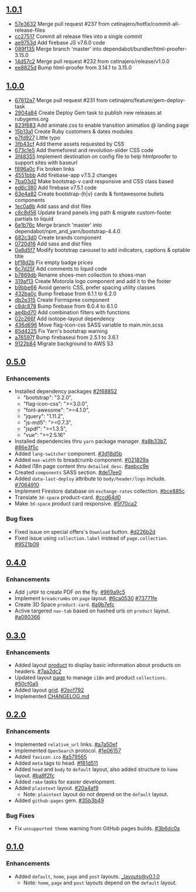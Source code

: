 ## [1.0.1](https://www.github.com/cetinajero/jekyll-theme-marketing/releases/tag/v1.0.1)

- [57e3632](https://www.github.com/cetinajero/jekyll-theme-marketing/commit/57e3632) Merge pull request #237 from cetinajero/hotfix/commit-all-release-files
- [cc27517](https://www.github.com/cetinajero/jekyll-theme-marketing/commit/cc27517) Commit all release files into a single commit
- [ae9753d](https://www.github.com/cetinajero/jekyll-theme-marketing/commit/ae9753d) Add firebase JS v7.6.0 code
- [089f135](https://www.github.com/cetinajero/jekyll-theme-marketing/commit/089f135) Merge branch 'master' into dependabot/bundler/html-proofer-3.15.0
- [14d57c2](https://www.github.com/cetinajero/jekyll-theme-marketing/commit/14d57c2) Merge pull request #232 from cetinajero/release/v1.0.0
- [ee8825d](https://www.github.com/cetinajero/jekyll-theme-marketing/commit/ee8825d) Bump html-proofer from 3.14.1 to 3.15.0

## [1.0.0](https://www.github.com/cetinajero/jekyll-theme-marketing/releases/tag/v1.0.0)

- [67612a7](https://www.github.com/cetinajero/jekyll-theme-marketing/commit/67612a7) Merge pull request #231 from cetinajero/feature/gem-deploy-task
- [2904a84](https://www.github.com/cetinajero/jekyll-theme-marketing/commit/2904a84) Create Deploy Gem task to publish new releases at rubygems.org
- [823f883](https://www.github.com/cetinajero/jekyll-theme-marketing/commit/823f883) Add animate.css to enable transition animatios @ landing page
- [15b13a1](https://www.github.com/cetinajero/jekyll-theme-marketing/commit/15b13a1) Create Ruby customers & dates modules
- [e7fd927](https://www.github.com/cetinajero/jekyll-theme-marketing/commit/e7fd927) Little typo
- [3fb43cf](https://www.github.com/cetinajero/jekyll-theme-marketing/commit/3fb43cf) Add theme assets requested by CSS
- [673c1e5](https://www.github.com/cetinajero/jekyll-theme-marketing/commit/673c1e5) Add themeforest and revolution-slider CSS code
- [3f48355](https://www.github.com/cetinajero/jekyll-theme-marketing/commit/3f48355) Implement destination on config file to help htmlproofer to support sites with baseurl
- [f896a0c](https://www.github.com/cetinajero/jekyll-theme-marketing/commit/f896a0c) Fix broken links
- [4551bbb](https://www.github.com/cetinajero/jekyll-theme-marketing/commit/4551bbb) Add firebase-app v7.5.2 changes
- [7ba03d2](https://www.github.com/cetinajero/jekyll-theme-marketing/commit/7ba03d2) Make bootstrap-v card responsive and CSS class based
- [ed6c380](https://www.github.com/cetinajero/jekyll-theme-marketing/commit/ed6c380) Add firebase v7.5.1 code
- [63e4a82](https://www.github.com/cetinajero/jekyll-theme-marketing/commit/63e4a82) Create bootstrap-(h|v) cards & fontawesome bullets components
- [1ec0a8b](https://www.github.com/cetinajero/jekyll-theme-marketing/commit/1ec0a8b) Add sass and dist files
- [c8c8d56](https://www.github.com/cetinajero/jekyll-theme-marketing/commit/c8c8d56) Update brand panels img path & migrate custom-footer partials to liquid
- [6e1b76c](https://www.github.com/cetinajero/jekyll-theme-marketing/commit/6e1b76c) Merge branch 'master' into dependabot/npm_and_yarn/bootstrap-4.4.0
- [682c3d0](https://www.github.com/cetinajero/jekyll-theme-marketing/commit/682c3d0) Create brands component
- [0720d16](https://www.github.com/cetinajero/jekyll-theme-marketing/commit/0720d16) Add sass and dist files
- [0a8d5f7](https://www.github.com/cetinajero/jekyll-theme-marketing/commit/0a8d5f7) Modify bootstrap carousel to add indicators, captions & optable title
- [bf18d2b](https://www.github.com/cetinajero/jekyll-theme-marketing/commit/bf18d2b) Fix empty badge prices
- [6c7d25f](https://www.github.com/cetinajero/jekyll-theme-marketing/commit/6c7d25f) Add comments to liquid code
- [b7869db](https://www.github.com/cetinajero/jekyll-theme-marketing/commit/b7869db) Rename shoes-men collection to shoes-man
- [319af13](https://www.github.com/cetinajero/jekyll-theme-marketing/commit/319af13) Create Motorola logo component and add it to the footer
- [b9bbe66](https://www.github.com/cetinajero/jekyll-theme-marketing/commit/b9bbe66) Avoid generic CSS, prefer spacing utility classes
- [432ba0c](https://www.github.com/cetinajero/jekyll-theme-marketing/commit/432ba0c) Bump firebase from 6.1.1 to 6.2.0
- [db2e315](https://www.github.com/cetinajero/jekyll-theme-marketing/commit/db2e315) Create Formspree component
- [c8dc878](https://www.github.com/cetinajero/jekyll-theme-marketing/commit/c8dc878) Bump firebase from 6.0.4 to 6.1.0
- [ae4bd70](https://www.github.com/cetinajero/jekyll-theme-marketing/commit/ae4bd70) Add combination filters with functions
- [02c266f](https://www.github.com/cetinajero/jekyll-theme-marketing/commit/02c266f) Add isotope-layout dependency
- [436d696](https://www.github.com/cetinajero/jekyll-theme-marketing/commit/436d696) Move flag-icon-css SASS variable to main.min.scss
- [85d4225](https://www.github.com/cetinajero/jekyll-theme-marketing/commit/85d4225) Fix Yarn's bootstrap warning
- [a76597f](https://www.github.com/cetinajero/jekyll-theme-marketing/commit/a76597f) Bump firebaseui from 2.5.1 to 3.6.1
- [9122b84](https://www.github.com/cetinajero/jekyll-theme-marketing/commit/9122b84) Migrate background to AWS S3

## [0.5.0](https://github.com/cetinajero/jekyll-theme-marketing/releases/tag/v0.5.0)

### Enhancements
* Installed dependency packages [#2f68852](https://github.com/cetinajero/jekyll-theme-marketing/commit/2f688525224b06e075954667490e27e5a914c9bb)
  * "bootstrap": "3.2.0",
  * "flag-icon-css": ">=3.0.0",
  * "font-awesome": ">=4.1.0",
  * "jquery": "1.11.2",
  * "js-md5": ">=0.7.3",
  * "jspdf": ">=1.3.5",
  * "vue": ">=2.5.16"
* Installed dependencies thru `yarn` package manager. [#a8b33b7](https://github.com/cetinajero/jekyll-theme-marketing/commit/a8b33b753b750e7551a444c970b6ef2ecb4c9bc7), [#86e3f5c](https://github.com/cetinajero/jekyll-theme-marketing/commit/86e3f5c0ecf0cea60fd7387695d901f5e11fed54)
* Added `lang-switcher` component. [#3d18d5b](https://github.com/cetinajero/jekyll-theme-marketing/commit/3d18d5bf99deee3a3a56a2c40b85c6ce86390beb)
* Added `max-width` to breadcrumb component. [#021829a](https://github.com/cetinajero/jekyll-theme-marketing/commit/021829a231ff43883b02d92c3cc81060c1ef5702)
* Added i18n page content thru `detailed_desc`. [#aebcc9e](https://github.com/cetinajero/jekyll-theme-marketing/commit/aebcc9e41526e733e04b0109c916824047349158)
* Created `components` SASS section. [#de17ee0](https://github.com/cetinajero/jekyll-theme-marketing/commit/de17ee0cb6ce75a650d4edb944d9aa6f9b3eec07)
* Added `data-last-deploy` attribute to `body/header/logo` include. [#7064910](https://github.com/cetinajero/jekyll-theme-marketing/commit/7064910bb387586a73df89d2abd418c97a3ba41e)
* Implement Firestore database on `exchange-rates` collection. [#bce885c](https://github.com/cetinajero/jekyll-theme-marketing/commit/bce885c2a662199bac1ee6501c46ecaf36bbae26)
* Translate `3d-space` product-card. [#ccd64d0](https://github.com/cetinajero/jekyll-theme-marketing/commit/ccd64d0434be296cfdc58cfecdc8016ab82fbf03)
* Make `3d-space` product card responsive. [#5f70ca2](https://github.com/cetinajero/jekyll-theme-marketing/commit/5f70ca217aecadcab6eaf7d166005c9528d0e6a9)

### Bug fixes
* Fixed issue on special offers's `Download` button. [#d226b2d](https://github.com/cetinajero/jekyll-theme-marketing/commit/d226b2da2b195dfebf98c049e7b3f07306b6154a)
* Fixed issue using `collection.label` instead of `page.collection`. [#9521b09](https://github.com/cetinajero/jekyll-theme-marketing/commit/9521b093d69d3528575f60ab30575cafd571386c)

## [0.4.0](https://github.com/cetinajero/jekyll-theme-marketing/releases/tag/v0.4.0)

### Enhancements
* Add `jsPDF` to create PDF on the fly. [#969a9c5](https://github.com/cetinajero/jekyll-theme-marketing/commit/969a9c5764c3ca3bc106ad1a512c98f8310d5a12)
* Implement `breadcrumbs` on `page` layout. [#6ca0530](https://github.com/cetinajero/jekyll-theme-marketing/commit/6ca053000c4e02429f4a8a0bb9e4914369dd5bd7) [#73771fe](https://github.com/cetinajero/jekyll-theme-marketing/commit/73771fec9c21052153b878dea33af976fcc06bdb)
* Create 3D Space `product-card`. [#a9b7efc](https://github.com/cetinajero/jekyll-theme-marketing/commit/a9b7efcf827f69641f9a79fe5ca5b4672eb0796c)
* Active targered `nav-tab` based on hashed urls on `product` layout. [#a080366](https://github.com/cetinajero/jekyll-theme-marketing/commit/a0803660b28796f4a93eb1ffdc3e43c8e476aedd)

## [0.3.0](https://github.com/cetinajero/jekyll-theme-marketing/releases/tag/v0.3.0)

### Enhancements
* Added layout [product](https://github.com/cetinajero/jekyll-theme-marketing/blob/1e72b8f0691ee4231ab72845813d8a251633553b/_layouts/product.html) to display basic information about products on headers. [#7aa2dc2](https://github.com/cetinajero/jekyll-theme-marketing/commit/7aa2dc27ffd09ab9ba3355371f1a3298176d86a9)
* Updated layout [page](https://github.com/cetinajero/jekyll-theme-marketing/blob/50cf0a5a9aa6a9d6e83b4855bd050e72c9e17dd6/_layouts/page.liquid) to manage `i18n` and product `collections`. [#50cf0a5](https://github.com/cetinajero/jekyll-theme-marketing/commit/50cf0a5a9aa6a9d6e83b4855bd050e72c9e17dd6)
* Added layout [grid](https://github.com/cetinajero/jekyll-theme-marketing/blob/2ecf7929406960910b71fe8bbdbfbb13ab44feb9/_layouts/grid.html). [#2ecf792](https://github.com/cetinajero/jekyll-theme-marketing/commit/2ecf7929406960910b71fe8bbdbfbb13ab44feb9)
* Implemented [CHANGELOG.md](CHANGELOG.md)

## [0.2.0](https://github.com/cetinajero/jekyll-theme-marketing/releases/tag/v0.2.0)

### Enhancements

* Implemented `relative_url` links. [#a7a50ef](https://github.com/cetinajero/jekyll-theme-marketing/commit/a7a50ef03bc44ffdd0f19d44e8745f106eab4218)
* Implemented `OpenSearch` protocol. [#1e06157](https://github.com/cetinajero/jekyll-theme-marketing/commit/1e061579c41c3fd7f70395d22f698ae30222bc64)
* Added `favicon.ico` [#a579565](https://github.com/cetinajero/jekyll-theme-marketing/commit/a57956595486ba0304b221d413ff7d2f3671b7c9)
* Added `meta` tags to head. [#f81d511](https://github.com/cetinajero/jekyll-theme-marketing/commit/f81d511bdb2eb0c10a0214bbf9efa535e243a551)
* Added `head` and `body` to `default` layout, also added structure to `home` layout. [#ba9f2fc](https://github.com/cetinajero/jekyll-theme-marketing/commit/ba9f2fc150b4db0c06a1000a0e064e521ff462c9)
* Added `rake` tasks for easier development.
* Added `plaintext` layout. [#20a4af9](https://github.com/cetinajero/jekyll-theme-marketing/commit/20a4af95941267e185828d367b75635eca90fac6)
  * Note: `plaintext` layout do not depend on the `default` layout.
* Added `github-pages` gem. [#35b3b49](https://github.com/cetinajero/jekyll-theme-marketing/commit/35b3b49dee492248fb3014e8333eb809e31dcfbb)

### Bug Fixes

* Fix `unsupported theme` warning from GitHub pages builds. [#3b6dc0a](https://github.com/cetinajero/jekyll-theme-marketing/commit/3b6dc0a057b5331bd71370b6c0d9131e53c823fe)

## [0.1.0](https://github.com/cetinajero/jekyll-theme-marketing/releases/tag/v0.1.0)

### Enhancements

* Added `default`, `home`, `page` and `post` layouts. [_layouts@v0.1.0](https://github.com/cetinajero/jekyll-theme-marketing/tree/v0.1.0/_layouts)
  * Note: `home`, `page` and `post` layouts depend on the `default` layout.
